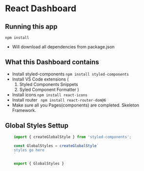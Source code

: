 # React Dashboard

## Running this app 
```npm install```
- Will download all dependencies from package.json

## What this Dashboard contains
- Install styled-components
``` npm install styled-components ```
- Install VS Code extensions (
    1. Styled Components Snippets
    2. Syled Component Formatter
)
- Install icons
```npm install react-icons```
- Install router
``` npm install react-router-dom@6```
- Make sure all you Pages(components) are completed. Skeleton Framework.


## Global Styles Settup
```js
    import { createGlobalStyle } from 'styled-components';

    const GlobalStyles = createGlobalStyle`
    styles go here
    `

    export { GlobalStyles }
```